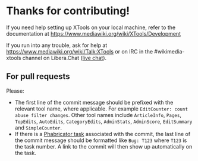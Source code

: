 Thanks for contributing!
========================

If you need help setting up XTools on your local machine, refer to the
documentation at https://www.mediawiki.org/wiki/XTools/Development

If you run into any trouble, ask for help at https://www.mediawiki.org/wiki/Talk:XTools or on IRC in
the #wikimedia-xtools channel on Libera.Chat ([live chat](https://kiwiirc.com/nextclient/irc.libera.chat/#wikimedia-xtools)).

For pull requests
-----------------

Please:

* The first line of the commit message should be prefixed with the relevant tool name, where applicable.
  For example `EditCounter: count abuse filter changes`. Other tool names include `ArticleInfo`,
  `Pages`, `TopEdits`, `AutoEdits`, `CategoryEdits`, `AdminStats`, `AdminScore`, `EditSummary` and `SimpleCounter`.
* If there is a [Phabricator task](https://phabricator.wikimedia.org/tag/xtools/) associated with the commit,
  the last line of the commit message should be formatted like `Bug: T123` where `T123` is the task number.
  A link to the commit will then show up automatically on the task.

